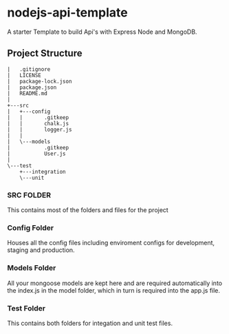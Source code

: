 # nodejs-api-template

A starter Template to build Api's with Express Node and MongoDB.

## Project Structure

```|   .eslintrc.json
|   .gitignore
|   LICENSE
|   package-lock.json
|   package.json
|   README.md
|
+---src
|   +---config
|   |       .gitkeep
|   |       chalk.js
|   |       logger.js
|   |
|   \---models
|           .gitkeep
|           User.js
|
\---test
    +---integration
    \---unit

```

### SRC FOLDER

This contains most of the folders and  files for the project

### Config Folder

Houses all the config files including enviroment configs for development, staging and production.

### Models Folder

All your mongoose models are kept here and are required automatically into the index.js in the model folder, which in turn is required into the app.js file.

### Test Folder

This contains both folders for integation and unit test files.